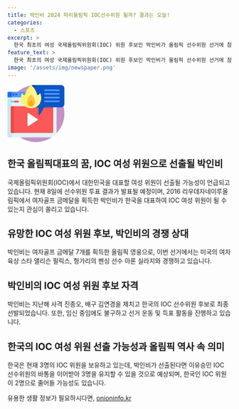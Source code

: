 ```yaml
---
title: 박인비 2024 파리올림픽 IOC선수위원 될까? 결과는 오늘!
categories:
  - 스포츠
excerpt: >
  한국 최초의 여성 국제올림픽위원회(IOC) 위원 후보인 박인비가 올림픽 선수위원 선거에 참여하고 있다. 이번 선거에서는 총 29명의 후보가 출마하며, 박인비는 백악관에서 역임한 대통령 전직 태권도 선수인 문대성 이후 한국의 IOC 선수위원으로 선발될 경우, 한국에서 두 번째 여성 IOC 위원이 될 것으로 예상된다. 현재 한국의 IOC 위원은 3명으로, 박인비가 당선되면 이를 유지하게 되며 유승민 IOC 선수위원의 바통을 이어받게 된다.
feature_text: >
  한국 최초의 여성 국제올림픽위원회(IOC) 위원 후보인 박인비가 올림픽 선수위원 선거에 참여하고 있다. 이번 선거에서는 총 29명의 후보가 출마하며, 박인비는 백악관에서 역임한 대통령 전직 태권도 선수인 문대성 이후 한국의 IOC 선수위원으로 선발될 경우, 한국에서 두 번째 여성 IOC 위원이 될 것으로 예상된다. 현재 한국의 IOC 위원은 3명으로, 박인비가 당선되면 이를 유지하게 되며 유승민 IOC 선수위원의 바통을 이어받게 된다.
image: '/assets/img/newspaper.png'
---
```


<p><img src="/assets/img/news.png" alt="rentncar 속보" /></p>

<h2>한국 올림픽대표의 꿈, IOC 여성 위원으로 선출될 박인비</h2>

<p data-ke-size="size16">국제올림픽위원회(IOC)에서 대한민국을 대표할 여성 위원이 선출될 가능성이 언급되고 있습니다. 현재 8일에 선수위원 투표 결과가 발표될 예정이며, 2016 리우데자네이루올림픽에서 여자골프 금메달을 획득한 박인비가 한국을 대표하여 IOC 여성 위원이 될 수 있는지 관심이 쏠리고 있습니다.</p>

<h2>유망한 IOC 여성 위원 후보, 박인비의 경쟁 상대</h2>

<p data-ke-size="size16">박인비는 여자골프 금메달 7개를 획득한 올림픽 영웅으로, 이번 선거에서는 미국의 여자육상 스타 앨리슨 필릭스, 헝가리의 펜싱 선수 아론 실라지와 경쟁하고 있습니다.</p>

<h2>박인비의 IOC 여성 위원 후보 자격</h2>

<p data-ke-size="size16">박인비는 지난해 사격 진종오, 배구 김연경을 제치고 한국의 IOC 선수위원 후보로 최종 선발되었습니다. 또한, 임신 중임에도 불구하고 선거 운동 및 득표 활동을 진행하고 있습니다.</p>

<h2>한국의 IOC 여성 위원 선출 가능성과 올림픽 역사 속 의미</h2>

<p data-ke-size="size16">한국은 현재 3명의 IOC 위원을 보유하고 있는데, 박인비가 선출된다면 이유승민 IOC 선수위원의 바통을 이어받아 3명을 유지할 수 있을 것으로 예상되며, 한국인 IOC 위원이 2명으로 줄어들 가능성도 있습니다.</p>
유용한 생활 정보가 필요하시다면, <a href="https://onioninfo.kr" rel="dofollow">onioninfo.kr</a>


